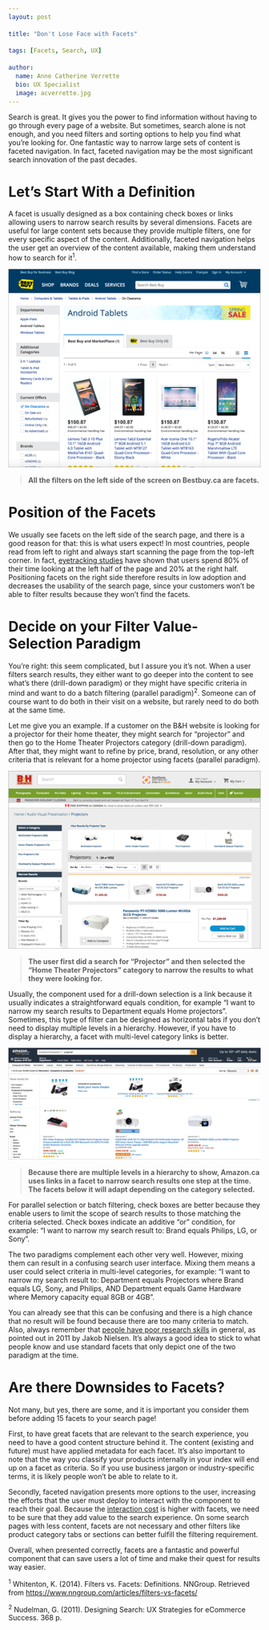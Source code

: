 ```yaml
---
layout: post

title: "Don't Lose Face with Facets"

tags: [Facets, Search, UX]

author:
  name: Anne Catherine Verrette
  bio: UX Specialist
  image: acverrette.jpg
---
```


Search is great. It gives you the power to find information without having to go through every page of a website. But sometimes, search alone is not enough, and you need filters and sorting options to help you find what you’re looking for. One fantastic way to narrow large sets of content is faceted navigation. In fact, faceted navigation may be the most significant search innovation of the past decades. 

<!-- more -->

# Let’s Start With a Definition 

A facet is usually designed as a box containing check boxes or links allowing users to narrow search results by several dimensions. Facets are useful for large content sets because they provide multiple filters, one for every specific aspect of the content. Additionally, faceted navigation helps the user get an overview of the content available, making them understand how to search for it<sup>1</sup>.

![bestbuy](/images/2018-04-18-facets/bestbuy.png)
> **All the filters on the left side of the screen on Bestbuy.ca are facets.**


# Position of the Facets

We usually see facets on the left side of the search page, and there is a good reason for that: this is what users expect! In most countries, people read from left to right and always start scanning the page from the top-left corner. In fact, [eyetracking studies](https://www.nngroup.com/articles/horizontal-attention-leans-left/) have shown that users spend 80% of their time looking at the left half of the page and 20% at the right half. Positioning facets on the right side therefore results in low adoption and decreases the usability of the search page, since your customers won’t be able to filter results because they won’t find the facets.


# Decide on your Filter Value-Selection Paradigm

You’re right: this seem complicated, but I assure you it’s not. When a user filters search results, they either want to go deeper into the content to see what’s there (drill-down paradigm) or they might have specific criteria in mind and want to do a batch filtering (parallel paradigm)<sup>2</sup>. Someone can of course want to do both in their visit on a website, but rarely need to do both at the same time. 



Let me give you an example. If a customer on the B&H website is looking for a projector for their home theater, they might search for “projector” and then go to the Home Theater Projectors category (drill-down paradigm). After that, they might want to refine by price, brand, resolution, or any other criteria that is relevant for a home projector using facets (parallel paradigm).

 
![bh](/images/2018-04-18-facets/bh.png)
> **The user first did a search for “Projector” and then selected the “Home Theater Projectors” category to narrow the results to what they were looking for.**
 
 Usually, the component used for a drill-down selection is a link because it usually indicates a straightforward equals condition, for example “I want to narrow my search results to Department equals Home projectors”. Sometimes, this type of filter can be designed as horizontal tabs if you don’t need to display multiple levels in a hierarchy. However, if you have to display a hierarchy, a facet with multi-level category links is better.


![amazon](/images/2018-04-18-facets/amazon.png)
> **Because there are multiple levels in a hierarchy to show, Amazon.ca uses links in a facet to narrow search results one step at the time. The facets below it will adapt depending on the category selected.** 

For parallel selection or batch filtering, check boxes are better because they enable users to limit the scope of search results to those matching the criteria selected. Check boxes indicate an additive “or” condition, for example: “I want to narrow my search result to: Brand equals Philips, LG, or Sony”. 
 
The two paradigms complement each other very well. However, mixing them can result in a confusing search user interface. Mixing them means a user could select criteria in multi-level categories, for example: “I want to narrow my search result to: Department equals Projectors where Brand equals LG, Sony, and Philips, AND Department equals Game Hardware where Memory capacity equal 8GB or 4GB”. 

You can already see that this can be confusing and there is a high chance that no result will be found because there are too many criteria to match. Also, always remember that [people have poor research skills](https://www.nngroup.com/articles/incompetent-search-skills/) in general, as pointed out in 2011 by Jakob Nielsen. It’s always a good idea to stick to what people know and use standard facets that only depict one of the two paradigm at the time.

# Are there Downsides to Facets?

Not many, but yes, there are some, and it is important you consider them before adding 15 facets to your search page! 

First, to have great facets that are relevant to the search experience, you need to have a good content structure behind it. The content (existing and future) must have applied metadata for each facet. It’s also important to note that the way you classify your products internally in your index will end up on a facet as criteria. So if you use business jargon or industry-specific terms, it is likely people won’t be able to relate to it. 

Secondly, faceted navigation presents more options to the user, increasing the efforts that the user must deploy to interact with the component to reach their goal. Because the [interaction cost](https://www.nngroup.com/articles/interaction-cost-definition/) is higher with facets, we need to be sure that they add value to the search experience. On some search pages with less content, facets are not necessary and other filters like product category tabs or sections can better fulfill the filtering requirement.

Overall, when presented correctly, facets are a fantastic and powerful component that can save users a lot of time and make their quest for results way easier. 




<sup>1</sup> Whitenton, K. (2014). Filters vs. Facets: Definitions. NNGroup. Retrieved from https://www.nngroup.com/articles/filters-vs-facets/

<sup>2</sup> Nudelman, G. (2011). Designing Search: UX Strategies for eCommerce Success. 368 p.
